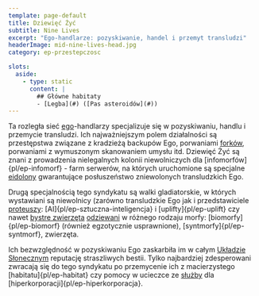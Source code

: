 ```yaml
---
template: page-default
title: Dziewięć Żyć
subtitle: Nine Lives
excerpt: "Ego-handlarze: pozyskiwanie, handel i przemyt transludzi"
headerImage: mid-nine-lives-head.jpg
category: ep-przestepczosc

slots:
  aside:
    - type: static
      content: |
        ## Główne habitaty
        - [Legba](#) ([Pas asteroidów](#))
---
```

Ta rozległa sieć [ego](#)-handlarzy specjalizuje się w pozyskiwaniu, handlu i przemycie transludzi. Ich najważniejszym polem działalności są przestępstwa związane z kradzieżą backupów Ego, porwaniami [forków](#), porwaniami z wymuszonym skanowaniem umysłu itd. Dziewięć Żyć są znani z prowadzenia nielegalnych kolonii niewolniczych dla [infomorfów]{pl/ep-infomorf} - farm serwerów, na których uruchomione są specjalne [eidolony](#) gwarantujące posłuszeństwo zniewolonych transludzkich Ego. 

Drugą specjalnością tego syndykatu są walki gladiatorskie, w których wystawiani są niewolnicy (zarówno transludzkie Ego jak i przedstawiciele [proteuszy](#): [AI]{pl/ep-sztuczna-inteligencja} i [uplifty]{pl/ep-uplift} czy nawet [bystre zwierzęta](#) [odziewani](#) w różnego rodzaju morfy: [biomorfy]{pl/ep-biomorf} (również egzotycznie usprawnione), [syntmorfy]{pl/ep-syntmorf}, zwierzęta.

Ich bezwzględność w pozyskiwaniu Ego zaskarbiła im w całym [Układzie Słonecznym]((#)) reputację straszliwych bestii. Tylko najbardziej zdesperowani zwracają się do tego syndykatu po przemycenie ich z macierzystego [habitatu]{pl/ep-habitat} czy pomocy w ucieczce ze [służby](#) dla [hiperkorporacji]{pl/ep-hiperkorporacja}.
